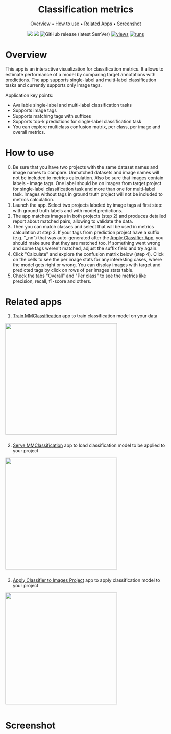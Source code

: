 <div align="center" markdown>

<img src="">

# Classification metrics

<p align="center">
  <a href="#Overview">Overview</a> •
  <a href="#How-to-Use">How to use</a> •
  <a href="#Related-Apps">Related Apps</a> •
  <a href="#Screenshot">Screenshot</a>
</p>

[![](https://img.shields.io/badge/supervisely-ecosystem-brightgreen)](https://ecosystem.supervise.ly/apps/supervisely-ecosystem/classification-metrics)
[![](https://img.shields.io/badge/slack-chat-green.svg?logo=slack)](https://supervise.ly/slack)
![GitHub release (latest SemVer)](https://img.shields.io/github/v/release/supervisely-ecosystem/classification-metrics)
[![views](https://app.supervise.ly/img/badges/views/supervisely-ecosystem/classification-metrics.png)](https://supervise.ly)
[![runs](https://app.supervise.ly/img/badges/runs/supervisely-ecosystem/classification-metrics.png)](https://supervise.ly)

</div>

# Overview
This app is an interactive visualization for classification metrics. It allows to estimate performance of a model by comparing target annotations with predictions. The app supports single-label and multi-label classification tasks and currently supports only image tags.

Application key points:

- Available single-label and multi-label classification tasks
- Supports image tags
- Supports matching tags with suffixes
- Supports top-k predictions for single-label classification task
- You can explore multiclass confusion matrix, per class, per image and overall metrics.

# How to use
0. Be sure that you have two projects with the same dataset names and image names to compare. Unmatched datasets and image names will not be included to metrics calculation. Also be sure that images contain labels - image tags. One label should be on images from target project for single-label classification task and more than one for multi-label task. Images without tags in ground truth project will not be included to metrics calculation.
1. Launch the app. Select two projects labeled by image tags at first step: with ground truth labels and with model predictions.
2. The app matches images in both projects (step 2) and produces detailed report about matched pairs, allowing to validate the data.
3. Then you can match classes and select that will be used in metrics calculation at step 3. If your tags from prediction project have a suffix (e.g. "_nn") that was auto-generated after the [Apply Classifier App](https://ecosystem.supervise.ly/apps/apply-classification-model-to-project), you should make sure that they are matched too. If something went wrong and some tags weren't matched, adjust the suffix field and try again.
4. Click "Calculate" and explore the confusion matrix below (step 4). Click on the cells to see the per image stats for any interesting cases, where the model gets right or wrong. You can display images with target and predicted tags by click on rows of per images stats table.
5. Check the tabs "Overall" and "Per class" to see the metrics like precision, recall, f1-score and others.

# Related apps

1. [Train MMClassification](https://ecosystem.supervise.ly/apps/supervisely-ecosystem/mmclassification/supervisely/train) app to train classification model on your data 
<img data-key="sly-module-link" data-module-slug="supervisely-ecosystem/mmclassification/supervisely/train" src="https://i.imgur.com/mXG6njU.png" width="350px" style='padding-bottom: 10px'/>

2. [Serve MMClassification](https://ecosystem.supervise.ly/apps/supervisely-ecosystem/mmclassification/supervisely/serve) app to load classification model to be applied to your project
<img data-key="sly-module-link" data-module-slug="supervisely-ecosystem/mmclassification/supervisely/serve" src="https://i.imgur.com/CU8XHdQ.png" width="350px" style='padding-bottom: 10px'/>

3. [Apply Classifier to Images Project](https://ecosystem.supervise.ly/apps/supervisely-ecosystem/apply-classification-model-to-project) app to apply classification model to your project
<img data-key="sly-module-link" data-module-slug="supervisely-ecosystem/apply-classification-model-to-project" src="https://github.com/supervisely-ecosystem/apply-classification-model-to-project/releases/download/v0.0.1/app-name-descrition.png" width="350px" style='padding-bottom: 10px'/>

# Screenshot

<img src="">